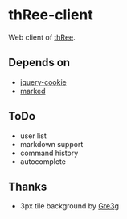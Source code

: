 thRee-client
============

Web client of [thRee](https://github.com/caasi/thRee).

Depends on
----------

*   [jquery-cookie](https://github.com/carhartl/jquery-cookie/)
*   [marked](https://github.com/chjj/marked/)

ToDo
----

*   user list
*   markdown support
*   command history
*   autocomplete

Thanks
------

*   3px tile background by [Gre3g](http://gre3g.livejournal.com/)
